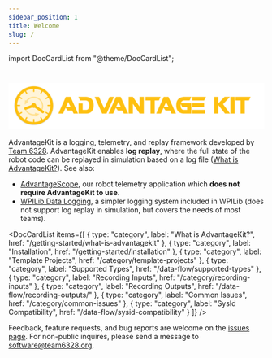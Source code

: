 ```yaml
---
sidebar_position: 1
title: Welcome
slug: /
---
```


import DocCardList from "@theme/DocCardList";

#

![AdvantageKit](./img/banner.png)

AdvantageKit is a logging, telemetry, and replay framework developed by [Team 6328](https://littletonrobotics.org). AdvantageKit enables **log replay**, where the full state of the robot code can be replayed in simulation based on a log file ([What is AdvantageKit?](/getting-started/what-is-advantagekit)). See also:

- [AdvantageScope](https://docs.advantagescope.org), our robot telemetry application which **does not require AdvantageKit to use**.
- [WPILib Data Logging](https://docs.wpilib.org/en/stable/docs/software/telemetry/datalog.html), a simpler logging system included in WPILib (does not support log replay in simulation, but covers the needs of most teams).

<DocCardList
items={[
{
type: "category",
label: "What is AdvantageKit?",
href: "/getting-started/what-is-advantagekit"
},
{
type: "category",
label: "Installation",
href: "/getting-started/installation"
},
{
type: "category",
label: "Template Projects",
href: "/category/template-projects"
},
{
type: "category",
label: "Supported Types",
href: "/data-flow/supported-types"
},
{
type: "category",
label: "Recording Inputs",
href: "/category/recording-inputs"
},
{
type: "category",
label: "Recording Outputs",
href: "/data-flow/recording-outputs/"
},
{
type: "category",
label: "Common Issues",
href: "/category/common-issues"
},
{
type: "category",
label: "SysId Compatibility",
href: "/data-flow/sysid-compatibility"
}
]}
/>

Feedback, feature requests, and bug reports are welcome on the [issues page](https://github.com/Mechanical-Advantage/AdvantageKit/issues). For non-public inquires, please send a message to software@team6328.org.
